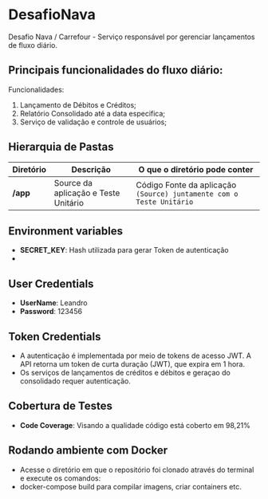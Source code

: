 # DesafioNava
Desafio Nava / Carrefour - Serviço responsável por gerenciar lançamentos de fluxo diário.

## Principais funcionalidades do fluxo diário:

Funcionalidades:

<ol>
	<li> Lançamento de Débitos e Créditos; </li>
	<li> Relatório Consolidado até a data especifica; </li>
	<li> Serviço de validação e controle de usuários; </li>
</ol>


## Hierarquia de Pastas


| **Diretório**                                 | **Descrição**                        | **O que o diretório pode conter**                                                                                                               |
| -------------------------------------------   |--------------------------------------|-------------------------------------------------------------------------------------------------------------------------------------------------|
| **/app**                                      | Source da aplicação e Teste Unitário | Código Fonte da aplicação `(Source) juntamente com o Teste Unitário`                                                                              |


## Environment variables
- **SECRET_KEY**: Hash utilizada para gerar Token de autenticação
- 
## User Credentials
- **UserName**: Leandro
- **Password**: 123456

## Token Credentials
- A autenticação é implementada por meio de tokens de acesso JWT. A API retorna um token de curta duração (JWT), que expira em 1 hora.
- Os serviços de lançamentos de créditos e débitos e geraçao do consolidado requer autenticação.

## Cobertura de Testes
- **Code Coverage**: Visando a qualidade código está coberto em 98,21% 

## Rodando ambiente com Docker
- Acesse o diretório em que o repositório foi clonado através do terminal e execute os comandos:
- docker-compose build para compilar imagens, criar containers etc.
